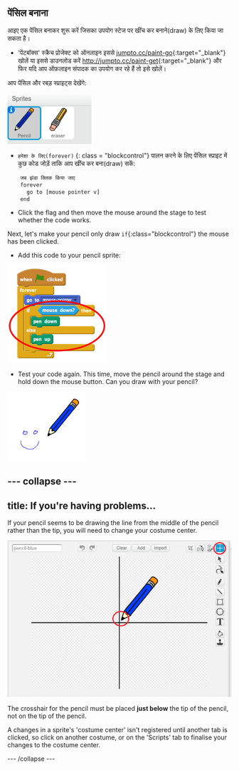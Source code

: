 ## पेंसिल बनाना

आइए एक पेंसिल बनाकर शुरू करें जिसका उपयोग स्टेज पर खींच कर बनाने(draw) के लिए किया जा सकता है।

+ 'पेंटबॉक्स' स्क्रैच प्रोजेक्ट को ऑनलाइन इससे [jumpto.cc/paint-go](http://jumpto.cc/paint-go){:target="_blank"} खोलें या इससे डाउनलोड करें <http://jumpto.cc/paint-get>{:target="_blank"} और फिर यदि आप ऑफ़लाइन संपादक का उपयोग कर रहे हैं तो इसे खोलें।

आप पेंसिल और रबड़ स्प्राइट्स देखेंगे:

![screenshot](images/paint-starter.png)

+ `हमेशा के लिए(forever)` {: class = "blockcontrol"} पालन करने के लिए पेंसिल स्प्राइट में कुछ कोड जोड़ें ताकि आप खींच कर बना(draw) सकें:

```blocks
    जब झंडा क्लिक किया जाए
    forever
      go to [mouse pointer v]
    end
```

+ Click the flag and then move the mouse around the stage to test whether the code works.

Next, let's make your pencil only draw `if`{:class="blockcontrol"} the mouse has been clicked.

+ Add this code to your pencil sprite:

![screenshot](images/paint-pencil-draw-code.png)

+ Test your code again. This time, move the pencil around the stage and hold down the mouse button. Can you draw with your pencil?

![screenshot](images/paint-draw.png)

## \--- collapse \---

## title: If you're having problems...

If your pencil seems to be drawing the line from the middle of the pencil rather than the tip, you will need to change your costume center.

![Costume center](images/costume-center.png)

The crosshair for the pencil must be placed **just below** the tip of the pencil, not on the tip of the pencil.

A changes in a sprite's 'costume center' isn't registered until another tab is clicked, so click on another costume, or on the 'Scripts' tab to finalise your changes to the costume center.

\--- /collapse \---